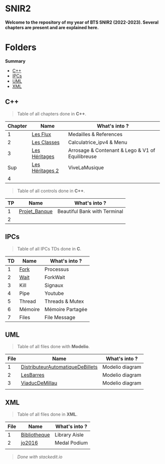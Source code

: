 # SNIR2
**Welcome to the repository of my year of BTS SNIR2 (2022-2023). Several chapters are present and are explained here.**

# Folders
**Summary**

- [C++](#c++)
- [IPCs](#ipcs)
- [UML](#uml)
- [XML](#xml)


## C++
> Table of all chapters done in **C++**.

|Chapter|Name        |What's into ?       |
|-------|------------|--------------------|
|1|[Les Flux](https://github.com/ClementDaguenet/SNIR2/tree/main/C%2B%2B/CH1_Les_Flux)|Medailles & References|
|2|[Les Classes](https://github.com/ClementDaguenet/SNIR2/tree/main/C%2B%2B/CH2_Les_Classes) |Calculatrice_ipv4 & Menu|
|3|[Les Héritages](https://github.com/ClementDaguenet/SNIR2/tree/main/C%2B%2B/CH3_LesHeritages)|Arrosage & Contenant & Lego & V1 of Equilibreuse|
|Sup|[Les Héritages 2](https://github.com/ClementDaguenet/SNIR2/tree/main/C%2B%2B/CHSUP_Heritage/ViveLaMusique)|ViveLaMusique|
|4|||

> Table of all controls done in **C++**.

|TP     |Name        |What's into ?       |
|-------|------------|--------------------|
|1|[Projet_Banque](https://github.com/ClementDaguenet/SNIR2/tree/main/C%2B%2B/TPCTRL1_Projet_Banque/Banque)|Beautiful Bank with Terminal|
|2|||


## IPCs
> Table of all IPCs TDs done in **C**.

|TD|Name        |What's into ?                          |
|-------|------------|--------------------|
|1|[Fork](https://github.com/ClementDaguenet/SNIR2/tree/main/IPCs/C/TD1)|Processus|
|2|[Wait](https://github.com/ClementDaguenet/SNIR2/tree/main/IPCs/C/TD2) |ForkWait|
|3|Kill|Signaux|
|4|Pipe|Youtube|
|5|Thread|Threads & Mutex|
|6|Mémoire|Mémoire Partagée|
|7|Files|File Message|

## UML
> Table of all files done with **Modelio**.

|File|Name        |What's into ?                          |
|-------|------------|--------------------|
|1|[DistributeurAutomatiqueDeBillets](https://github.com/ClementDaguenet/SNIR2/tree/main/UML/DistributeurAutomatiqueDeBillets)|Modelio diagram|
|2|[LesBarres](https://github.com/ClementDaguenet/SNIR2/tree/main/UML/LesBarres) |Modelio diagram|
|3|[ViaducDeMillau](https://github.com/ClementDaguenet/SNIR2/tree/main/UML/ViaducDeMillau)|Modelio diagram|
||||

## XML
> Table of all files done in **XML**.

|File|Name        |What's into ?                          |
|-------|------------|--------------------|
|1|[Bibliotheque](https://github.com/ClementDaguenet/SNIR2/tree/main/XML/Bibliotheque)|Library Aisle|
|2|[jo2016](https://github.com/ClementDaguenet/SNIR2/tree/main/XML/jo2016) |Medal Podium|
||||

>*Done with stackedit.io*
